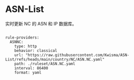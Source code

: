 
# ASN-List

实时更新 NC 的 ASN 和 IP 数据库。

<pre><code class="language-javascript">
rule-providers:
  ASNNC:
    type: http
    behavior: classical
    url: "https://raw.githubusercontent.com/Kwisma/ASN-List/refs/heads/main/country/NC/ASN.NC.yaml"
    path: ./ruleset/ASN.NC.yaml
    interval: 86400
    format: yaml
</code></pre>